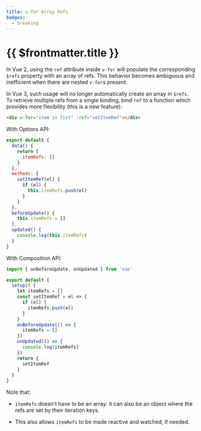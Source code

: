 ```yaml
---
title: v-for Array Refs
badges:
  - breaking
---
```


# {{ $frontmatter.title }} <MigrationBadges :badges="$frontmatter.badges" />

In Vue 2, using the `ref` attribute inside `v-for` will populate the corresponding `$refs` property with an array of refs. This behavior becomes ambiguous and inefficient when there are nested `v-for`s present.

In Vue 3, such usage will no longer automatically create an array in `$refs`. To retrieve multiple refs from a single binding, bind `ref` to a function which provides more flexibility (this is a new feature):

```html
<div v-for="item in list" :ref="setItemRef"></div>
```

With Options API:

```js
export default {
  data() {
    return {
      itemRefs: []
    }
  },
  methods: {
    setItemRef(el) {
      if (el) {
        this.itemRefs.push(el)
      }
    }
  },
  beforeUpdate() {
    this.itemRefs = []
  },
  updated() {
    console.log(this.itemRefs)
  }
}
```

With Composition API:

```js
import { onBeforeUpdate, onUpdated } from 'vue'

export default {
  setup() {
    let itemRefs = []
    const setItemRef = el => {
      if (el) {
        itemRefs.push(el)
      }
    }
    onBeforeUpdate(() => {
      itemRefs = []
    })
    onUpdated(() => {
      console.log(itemRefs)
    })
    return {
      setItemRef
    }
  }
}
```

Note that:

- `itemRefs` doesn't have to be an array: it can also be an object where the refs are set by their iteration keys.

- This also allows `itemRefs` to be made reactive and watched, if needed.
